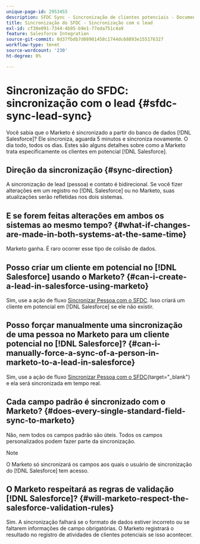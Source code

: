 ```yaml
---
unique-page-id: 2953455
description: SFDC Sync - Sincronização de clientes potenciais - Documentação do Marketo - Documentação do produto
title: Sincronização do SFDC - Sincronização com o lead
exl-id: cf38e091-7344-4b95-b9e1-77eda751c4a9
feature: Salesforce Integration
source-git-commit: 0d37fbdb7d08901458c1744dc68893e155176327
workflow-type: tm+mt
source-wordcount: '230'
ht-degree: 0%

---
```


# Sincronização do SFDC: sincronização com o lead {#sfdc-sync-lead-sync}

Você sabia que o Marketo é sincronizado a partir do banco de dados [!DNL Salesforce]? Ele sincroniza, aguarda 5 minutos e sincroniza novamente. O dia todo, todos os dias. Estes são alguns detalhes sobre como a Marketo trata especificamente os clientes em potencial [!DNL Salesforce].

## Direção da sincronização {#sync-direction}

A sincronização de lead (pessoa) e contato é bidirecional. Se você fizer alterações em um registro no [!DNL Salesforce] ou no Marketo, suas atualizações serão refletidas nos dois sistemas.

## E se forem feitas alterações em ambos os sistemas ao mesmo tempo? {#what-if-changes-are-made-in-both-systems-at-the-same-time}

Marketo ganha. É raro ocorrer esse tipo de colisão de dados.

## Posso criar um cliente em potencial no [!DNL Salesforce] usando o Marketo? {#can-i-create-a-lead-in-salesforce-using-marketo}

Sim, use a ação de fluxo [Sincronizar Pessoa com o SFDC](/help/marketo/product-docs/core-marketo-concepts/smart-campaigns/salesforce-flow-actions/sync-person-to-sfdc.md). Isso criará um cliente em potencial em [!DNL Salesforce] se ele não existir.

## Posso forçar manualmente uma sincronização de uma pessoa no Marketo para um cliente potencial no [!DNL Salesforce]? {#can-i-manually-force-a-sync-of-a-person-in-marketo-to-a-lead-in-salesforce}

Sim, use a ação de fluxo [Sincronizar Pessoa com o SFDC](/help/marketo/product-docs/core-marketo-concepts/smart-campaigns/salesforce-flow-actions/sync-person-to-sfdc.md){target="_blank"} e ela será sincronizada em tempo real.

## Cada campo padrão é sincronizado com o Marketo? {#does-every-single-standard-field-sync-to-marketo}

Não, nem todos os campos padrão são úteis. Todos os campos personalizados podem fazer parte da sincronização.

>[!NOTE]
>
>O Marketo só sincronizará os campos aos quais o usuário de sincronização do [!DNL Salesforce] tem acesso.

## O Marketo respeitará as regras de validação [!DNL Salesforce]? {#will-marketo-respect-the-salesforce-validation-rules}

Sim. A sincronização falhará se o formato de dados estiver incorreto ou se faltarem informações de campo obrigatórias. O Marketo registrará o resultado no registro de atividades de clientes potenciais se isso acontecer.

